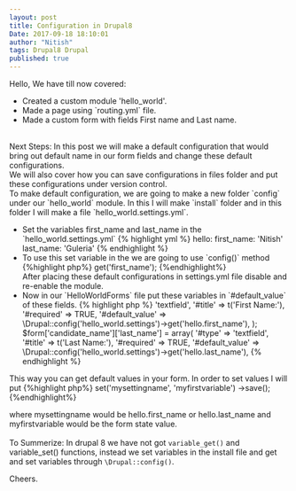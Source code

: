 ```yaml
---
layout: post
title: Configuration in Drupal8
Date: 2017-09-18 18:10:01
author: "Nitish"
tags: Drupal8 Drupal
published: true
---
```

Hello,
We have till now covered:
<ul>
<li>
Created a custom module 'hello_world'.
</li>
<li>
Made a page using `routing.yml` file.
</li>
<li>
Made a custom form with fields First name and Last name.
</li>
</ul>
<br />
Next Steps:
In this post we will make a default configuration that would bring out default name in our form
fields and change these default configurations.
<br/>
We will also cover how you can save configurations in files folder and put these configurations under version control.<br />
To make default configuration, we are going to make a new folder `config` under our `hello_world`
module. In this I will make `install` folder and in this folder I will make a file `hello_world.settings.yml`.
<ul>
<li> Set the variables first_name and last_name in the `hello_world.settings.yml`
{% highlight yml %}
hello:
  first_name: 'Nitish'
  last_name: 'Guleria'
{% endhighlight %}
</li>
<li>
To use this set variable in the we are going to use `config()` method
{%highlight php%}
<?php
$config = \Drupal::config('hello_world.settings');
$first_name = $config->get('first_name');
{%endhighlight%}
</li>
After placing these default configurations in settings.yml file disable and re-enable the module.
<li>
Now in our `HelloWorldForms` file put these variables in `#default_value` of these fields.
{% highlight php %}
<?php
$form['candidate_name']['first_name'] = array(
'#type' => 'textfield',
'#title' => t('First Name:'),
'#required' => TRUE,
'#default_value' =>
\Drupal::config('hello_world.settings')->get('hello.first_name'),
);
$form['candidate_name']['last_name'] = array(
'#type' => 'textfield',
'#title' => t('Last Name:'),
'#required' => TRUE,
'#default_value' =>
\Drupal::config('hello_world.settings')->get('hello.last_name'),
{% endhighlight %}
</li>
</ul>
This way you can get default values in your form.
In order to set values I will put
{%highlight php%}
<?php
\Drupal::config('hello_world.settings')
      ->set('mysettingname', 'myfirstvariable')
      ->save();
{%endhighlight%}

where mysettingname would be hello.first_name or hello.last_name
and myfirstvariable would be the form state value.
<br />
<br />
To Summerize: In drupal 8 we have not got `variable_get()` and variable_set()
functions, instead we set variables in the install file and get and set variables through
`\Drupal::config()`.

Cheers.
